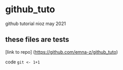 # github_tuto
github tutorial nioz may 2021

## these files are tests

[link to repo] (https://github.com/emna-z/github_tuto)

code `git <- 1+1`

